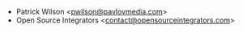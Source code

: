 - Patrick Wilson \<<pwilson@pavlovmedia.com>\>
- Open Source Integrators \<<contact@opensourceintegrators.com>\>
